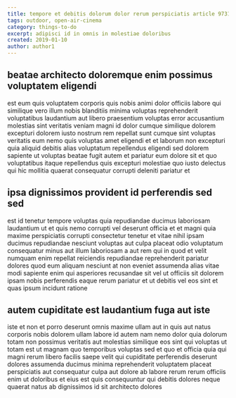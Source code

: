 ```yaml
---
title: tempore et debitis dolorum dolor rerum perspiciatis article 9731
tags: outdoor, open-air-cinema
category: things-to-do
excerpt: adipisci id in omnis in molestiae doloribus
created: 2019-01-10
author: author1
---
```


## beatae architecto doloremque enim possimus voluptatem eligendi

est eum quis voluptatem corporis quis nobis animi dolor officiis labore qui similique vero illum nobis blanditiis minima voluptas reprehenderit voluptatibus laudantium aut libero praesentium voluptas error accusantium molestias sint veritatis veniam magni id dolor cumque similique dolorem excepturi dolorem iusto nostrum rem repellat sunt cumque sint voluptas veritatis eum nemo quis voluptas amet eligendi et et laborum non excepturi quia aliquid debitis alias voluptatum repellendus eligendi sed dolorem sapiente ut voluptas beatae fugit autem et pariatur eum dolore sit et quo voluptatibus itaque repellendus quis excepturi molestiae quo iusto delectus qui hic mollitia quaerat consequatur corrupti deleniti pariatur et

## ipsa dignissimos provident id perferendis sed sed

est id tenetur tempore voluptas quia repudiandae ducimus laboriosam laudantium ut et quis nemo corrupti vel deserunt officia et et magni quia maxime perspiciatis corrupti consectetur tenetur et vitae nihil ipsam ducimus repudiandae nesciunt voluptas aut culpa placeat odio voluptatum consequatur minus aut illum laboriosam a aut rem qui in quod et velit numquam enim repellat reiciendis repudiandae reprehenderit pariatur dolores quod eum aliquam nesciunt at non eveniet assumenda alias vitae modi sapiente enim qui asperiores recusandae sit vel ut officiis sit dolorem ipsam nobis perferendis eaque rerum pariatur et ut debitis vel eos sint et quas ipsum incidunt ratione

## autem cupiditate est laudantium fuga aut iste

iste et non et porro deserunt omnis maxime ullam aut in quis aut natus corporis nobis dolorem ullam labore id autem nam nemo dolor quia dolorum totam non possimus veritatis aut molestias similique eos sint qui voluptas ut totam est ut magnam quo temporibus voluptas sed et quo et officia quia qui magni rerum libero facilis saepe velit qui cupiditate perferendis deserunt dolores assumenda ducimus minima reprehenderit voluptatem placeat perspiciatis aut consequatur culpa aut dolore ab labore rerum rerum officiis enim ut doloribus et eius est quis consequuntur qui debitis dolores neque quaerat natus ab dignissimos id sit architecto dolores
